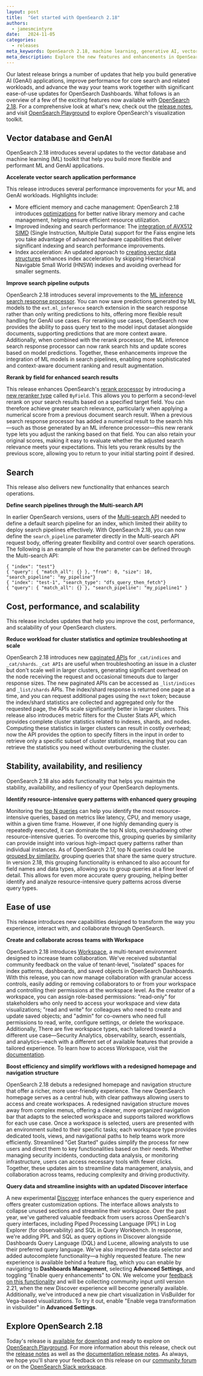 ```yaml
---
layout: post
title:  "Get started with OpenSearch 2.18"
authors:
  - jamesmcintyre
date:   2024-11-05 
categories:
  - releases
meta_keywords: OpenSearch 2.18, machine learning, generative AI, vector search, search performance, vector workloads, inference processors, workspace, discover, search pipelines, rerank
meta_description: Explore the new features and enhancements in OpenSearch 2.17, including enhanced tools for building generative AI applications, improved performance for search workloads, and ease-of-use updates to help your teams collaborate.
---
```


Our latest release brings a number of updates that help you build generative AI (GenAI) applications, improve performance for core search and related workloads, and advance the way your teams work together with significant ease-of-use updates for OpenSearch Dashboards. What follows is an overview of a few of the exciting features now available with [OpenSearch 2.18](https://opensearch.org/downloads.html). For a comprehensive look at what's new, check out the [release notes](https://github.com/opensearch-project/opensearch-build/blob/main/release-notes/opensearch-release-notes-2.18.0.md), and visit [OpenSearch Playground](https://playground.opensearch.org/app/home) to explore OpenSearch's visualization toolkit.


## Vector database and GenAI

OpenSearch 2.18 introduces several updates to the vector database and machine learning (ML) toolkit that help you build more flexible and performant ML and GenAI applications.

**Accelerate vector search application performance**

This release introduces several performance improvements for your ML and GenAI workloads. Highlights include:

* More efficient memory and cache management: OpenSearch 2.18 introduces [optimizations](https://github.com/opensearch-project/k-NN/pull/2182) for better native library memory and cache management, helping ensure efficient resource utilization.
* Improved indexing and search performance: The [integration of AVX512 SIMD](https://github.com/opensearch-project/k-NN/pull/2110) (Single Instruction, Multiple Data) support for the Faiss engine lets you take advantage of advanced hardware capabilities that deliver significant indexing and search performance improvements.
* Index acceleration: An updated approach to [creating vector data structures](https://github.com/opensearch-project/k-NN/issues/1942) enhances index acceleration by skipping Hierarchical Navigable Small World (HNSW) indexes and avoiding overhead for smaller segments.

**Improve search pipeline outputs**

OpenSearch 2.18 introduces several improvements to the [ML inference search response processor](https://opensearch.org/docs/latest/search-plugins/search-pipelines/ml-inference-search-response/). You can now save predictions generated by ML models to the `ext.ml_inference` search extension in the search response rather than only writing predictions to hits, offering more flexible result handling for GenAI use cases. For reranking use cases, OpenSearch now provides the ability to pass query text to the model input dataset alongside documents, supporting predictions that are more context aware. Additionally, when combined with the rerank processor, the ML inference search response processor can now rank search hits and update scores based on model predictions. Together, these enhancements improve the integration of ML models in search pipelines, enabling more sophisticated and context-aware document ranking and result augmentation.

**Rerank by field for enhanced search results**

This release enhances OpenSearch's [rerank processor](https://opensearch.org/docs/latest/search-plugins/search-pipelines/rerank-processor/) by introducing a [new reranker type](https://opensearch.org/docs/latest/search-plugins/search-pipelines/rerank-processor/#the-ml_opensearch-reranker-type) called `ByField`. This allows you to perform a second-level rerank on your search results based on a specified target field. You can therefore achieve greater search relevance, particularly when applying a numerical score from a previous document search result. When a previous search response processor has added a numerical result to the search hits—such as those generated by an ML inference processor—this new rerank type lets you adjust the ranking based on that field. You can also retain your original scores, making it easy to evaluate whether the adjusted search relevance meets your expectations. This lets you rerank results by the previous score, allowing you to return to your initial starting point if desired.


## Search

This release also delivers new functionality that enhances search operations.

**Define search pipelines through the Multi-search API**

In earlier OpenSearch versions, users of the [Multi-search API](https://opensearch.org/docs/latest/api-reference/multi-search/) needed to define a default search pipeline for an index, which limited their ability to deploy search pipelines effectively. With OpenSearch 2.18, you can now define the `search_pipeline` parameter directly in the Multi-search API request body, offering greater flexibility and control over search operations. The following is an example of how the parameter can be defined through the Multi-search API:

```
{ "index": "test"}
{ "query": { "match_all": {} }, "from": 0, "size": 10, "search_pipeline": "my_pipeline"}
{ "index": "test-1", "search_type": "dfs_query_then_fetch"}
{ "query": { "match_all": {} }, "search_pipeline": "my_pipeline1" }
```


## Cost, performance, and scalability

This release includes updates that help you improve the cost, performance, and scalability of your OpenSearch clusters.

**Reduce workload for cluster statistics and optimize troubleshooting at scale**

OpenSearch 2.18 introduces new [paginated APIs](https://opensearch.org/docs/latest/api-reference/list/index) for `_cat/indices` and `_cat/shards`. `_cat APIs` are useful when troubleshooting an issue in a cluster but don't scale well in larger clusters, generating significant overhead on the node receiving the request and occasional timeouts due to larger response sizes. The new paginated APIs can be accessed as `_list/indices` and `_list/shards` APIs. The index/shard response is returned one page at a time, and you can request additional pages using the `next` token; because the index/shard statistics are collected and aggregated only for the requested page, the APIs scale significantly better in larger clusters. This release also introduces metric filters for the Cluster Stats API, which provides complete cluster statistics related to indexes, shards, and nodes. Computing these statistics in larger clusters can result in costly overhead; now the API provides the option to specify filters in the input in order to retrieve only a specific subset of cluster statistics, meaning that you can retrieve the statistics you need without overburdening the cluster.


## Stability, availability, and resiliency

OpenSearch 2.18 also adds functionality that helps you maintain the stability, availability, and resiliency of your OpenSearch deployments.

**Identify resource-intensive query patterns with enhanced query grouping**

Monitoring the [top N queries](https://opensearch.org/docs/latest/observing-your-data/query-insights/top-n-queries/) can help you identify the most resource-intensive queries, based on metrics like latency, CPU, and memory usage, within a given time frame. However, if one highly demanding query is repeatedly executed, it can dominate the top N slots, overshadowing other resource-intensive queries. To overcome this, grouping queries by similarity can provide insight into various high-impact query patterns rather than individual instances. As of OpenSearch 2.17, top N queries could be [grouped by similarity](https://opensearch.org/docs/latest/observing-your-data/query-insights/grouping-top-n-queries/#grouping-queries-by-similarity), grouping queries that share the same query structure. In version 2.18, this grouping functionality is enhanced to also account for field names and data types, allowing you to group queries at a finer level of detail. This allows for even more accurate query grouping, helping better identify and analyze resource-intensive query patterns across diverse query types.


## Ease of use

This release introduces new capabilities designed to transform the way you experience, interact with, and collaborate through OpenSearch. 

**Create and collaborate across teams with Workspace**

OpenSearch 2.18 introduces [Workspace](https://opensearch.org/docs/latest/dashboards/workspace/), a multi-tenant environment designed to increase team collaboration. We've received substantial community feedback on the value of tenant-level, "isolated" spaces for index patterns, dashboards, and saved objects in OpenSearch Dashboards. With this release, you can now manage collaboration with granular access controls, easily adding or removing collaborators to or from your workspace and controlling their permissions at the workspace level. As the creator of a workspace, you can assign role-based permissions: "read-only" for stakeholders who only need to access your workspace and view data visualizations; "read and write" for colleagues who need to create and update saved objects; and "admin" for co-owners who need full permissions to read, write, configure settings, or delete the workspace. Additionally, There are five workspace types, each tailored toward a different use case—Security Analytics, observability, search, essentials, and analytics—each with a different set of available features that provide a tailored experience. To learn how to access Workspace, visit the [documentation](https://opensearch.org/docs/latest/dashboards/workspace/).



**Boost efficiency and simplify workflows with a redesigned homepage and navigation structure**

OpenSearch 2.18 debuts a redesigned homepage and navigation structure that offer a richer, more user-friendly experience. The new OpenSearch homepage serves as a central hub, with clear pathways allowing users to access and create workspaces. A redesigned navigation structure moves away from complex menus, offering a cleaner, more organized navigation bar that adapts to the selected workspace and supports tailored workflows for each use case. Once a workspace is selected, users are presented with an environment suited to their specific tasks; each workspace type provides dedicated tools, views, and navigational paths to help teams work more efficiently. Streamlined "Get Started" guides simplify the process for new users and direct them to key functionalities based on their needs. Whether managing security incidents, conducting data analysis, or monitoring infrastructure, users can access necessary tools with fewer clicks. Together, these updates aim to streamline data management, analysis, and collaboration across teams, reducing complexity and driving productivity.

**Query data and streamline insights with an updated Discover interface**

A new experimental [Discover](https://opensearch.org/docs/latest/dashboards/discover/index-discover/) interface enhances the query experience and offers greater customization options. The interface allows analysts to collapse unused sections and streamline their workspace. Over the past year, we've gathered valuable feedback from users across OpenSearch's query interfaces, including Piped Processing Language (PPL) in Log Explorer (for observability) and SQL in Query Workbench. In response, we're adding PPL and SQL as query options in Discover alongside Dashboards Query Language (DQL) and Lucene, allowing analysts to use their preferred query language. We've also improved the data selector and added autocomplete functionality—a highly requested feature. The new experience is available behind a feature flag, which you can enable by navigating to **Dashboards Management**, selecting **Advanced Settings**, and toggling "Enable query enhancements" to ON. We welcome your [feedback on this functionality](https://github.com/opensearch-project/OpenSearch-Dashboards/issues/8813) and will be collecting community input until version 2.21, when the new Discover experience will become generally available. Additionally, we've introduced a new pie chart visualization in VisBuilder for Vega-based visualizations. To try it out, enable "Enable vega transformation in visbuilder" in **Advanced Settings**.

## Explore OpenSearch 2.18

Today's release is [available for download](https://www.opensearch.org/downloads.html) and ready to explore on [OpenSearch Playground](https://playground.opensearch.org/app/home#/). For more information about this release, check out the [release notes](https://github.com/opensearch-project/opensearch-build/blob/main/release-notes/opensearch-release-notes-2.18.0.md) as well as the [documentation release notes](https://github.com/opensearch-project/documentation-website/blob/main/release-notes/opensearch-documentation-release-notes-2.18.0.md). As always, we hope you'll share your feedback on this release on our [community forum](https://forum.opensearch.org/) or on the [OpenSearch Slack workspace](https://opensearch.org/slack.html).

